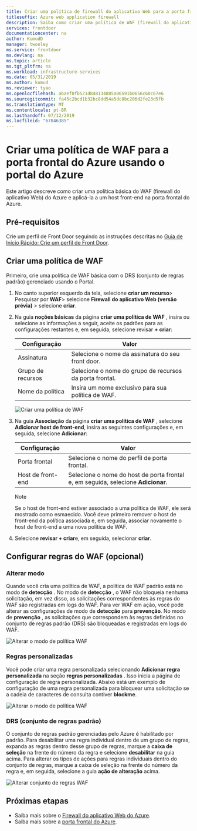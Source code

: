 ```yaml
---
title: Criar uma política de firewall do aplicativo Web para a porta frontal do Azure usando o portal do Azure
titlesuffix: Azure web application firewall
description: Saiba como criar uma política de WAF (firewall do aplicativo Web) usando o portal do Azure.
services: frontdoor
documentationcenter: na
author: KumudD
manager: twooley
ms.service: frontdoor
ms.devlang: na
ms.topic: article
ms.tgt_pltfrm: na
ms.workload: infrastructure-services
ms.date: 05/31/2019
ms.author: kumud
ms.reviewer: tyao
ms.openlocfilehash: abaef0fb521d848134885a06591b0656c60c67e6
ms.sourcegitcommit: fa45c2bcd1b32bc8dd54a5dc8bc206d2fe23d5fb
ms.translationtype: MT
ms.contentlocale: pt-BR
ms.lasthandoff: 07/12/2019
ms.locfileid: "67846385"
---
```

# <a name="create-a-waf-policy-for-azure-front-door-by-using-the-azure-portal"></a>Criar uma política de WAF para a porta frontal do Azure usando o portal do Azure

Este artigo descreve como criar uma política básica do WAF (firewall do aplicativo Web) do Azure e aplicá-la a um host front-end na porta frontal do Azure.

## <a name="prerequisites"></a>Pré-requisitos

Crie um perfil de Front Door seguindo as instruções descritas no [Guia de Início Rápido: Crie um perfil de Front Door](quickstart-create-front-door.md). 

## <a name="create-a-waf-policy"></a>Criar uma política de WAF

Primeiro, crie uma política de WAF básica com o DRS (conjunto de regras padrão) gerenciado usando o Portal. 

1. No canto superior esquerdo da tela, selecione **criar um recurso**> Pesquisar por **WAF**> selecione **Firewall do aplicativo Web (versão prévia)** > selecione **criar**.
2. Na guia **noções básicas** da página **criar uma política de WAF** , insira ou selecione as informações a seguir, aceite os padrões para as configurações restantes e, em seguida, selecione revisar **+ criar**:

    | Configuração                 | Valor                                              |
    | ---                     | ---                                                |
    | Assinatura            |Selecione o nome da assinatura do seu front door.|
    | Grupo de recursos          |Selecione o nome do grupo de recursos da porta frontal.|
    | Nome da política             |Insira um nome exclusivo para sua política de WAF.|

   ![Criar uma política de WAF](./media/waf-front-door-create-portal/basic.png)

3. Na guia **Associação** da página **criar uma política de WAF** , selecione **Adicionar host de front-end**, insira as seguintes configurações e, em seguida, selecione **Adicionar**:

    | Configuração                 | Valor                                              |
    | ---                     | ---                                                |
    | Porta frontal              | Selecione o nome do perfil de porta frontal.|
    | Host de front-end           | Selecione o nome do host de porta frontal e, em seguida, selecione **Adicionar**.|
    
    > [!NOTE]
    > Se o host de front-end estiver associado a uma política de WAF, ele será mostrado como esmaecido. Você deve primeiro remover o host de front-end da política associada e, em seguida, associar novamente o host de front-end a uma nova política de WAF.
1. Selecione **revisar + criar**e, em seguida, selecionar **criar**.

## <a name="configure-waf-rules-optional"></a>Configurar regras do WAF (opcional)

### <a name="change-mode"></a>Alterar modo

Quando você cria uma política de WAF, a política de WAF padrão está no modo de **detecção** . No modo de **detecção** , o WAF não bloqueia nenhuma solicitação, em vez disso, as solicitações correspondentes às regras do WAF são registradas em logs do WAF.
Para ver WAF em ação, você pode alterar as configurações de modo de **detecção** para **prevenção**. No modo de **prevenção** , as solicitações que correspondem às regras definidas no conjunto de regras padrão (DRS) são bloqueadas e registradas em logs do WAF.

 ![Alterar o modo de política WAF](./media/waf-front-door-create-portal/policy.png)

### <a name="custom-rules"></a>Regras personalizadas

Você pode criar uma regra personalizada selecionando **Adicionar regra personalizada** na seção **regras personalizadas** . Isso inicia a página de configuração de regra personalizada. Abaixo está um exemplo de configuração de uma regra personalizada para bloquear uma solicitação se a cadeia de caracteres de consulta contiver **blockme**.

![Alterar o modo de política WAF](./media/waf-front-door-create-portal/customquerystring2.png)

### <a name="default-rule-set-drs"></a>DRS (conjunto de regras padrão)

O conjunto de regras padrão gerenciadas pelo Azure é habilitado por padrão. Para desabilitar uma regra individual dentro de um grupo de regras, expanda as regras dentro desse grupo de regras, marque a **caixa de seleção** na frente do número da regra e selecione **desabilitar** na guia acima. Para alterar os tipos de ações para regras individuais dentro do conjunto de regras, marque a caixa de seleção na frente do número da regra e, em seguida, selecione a guia **ação de alteração** acima.

 ![Alterar conjunto de regras WAF](./media/waf-front-door-create-portal/managed2.png)

## <a name="next-steps"></a>Próximas etapas

- Saiba mais sobre o [Firewall do aplicativo Web do Azure](waf-overview.md).
- Saiba mais sobre a [porta frontal do Azure](front-door-overview.md).
